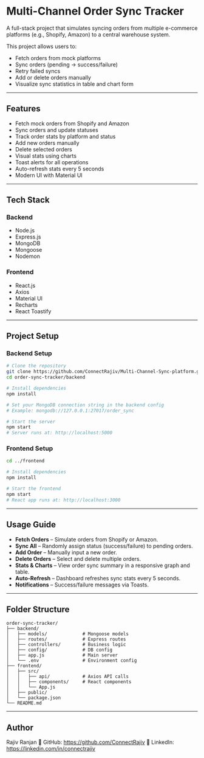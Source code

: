 # Multi-Channel Order Sync Tracker

A full-stack project that simulates syncing orders from multiple e-commerce platforms (e.g., Shopify, Amazon) to a central warehouse system.

This project allows users to:

- Fetch orders from mock platforms
- Sync orders (pending → success/failure)
- Retry failed syncs
- Add or delete orders manually
- Visualize sync statistics in table and chart form

---

## Features

- Fetch mock orders from Shopify and Amazon
- Sync orders and update statuses
- Track order stats by platform and status
- Add new orders manually
- Delete selected orders
- Visual stats using charts
- Toast alerts for all operations
- Auto-refresh stats every 5 seconds
- Modern UI with Material UI

---

## Tech Stack

### Backend

- Node.js
- Express.js
- MongoDB
- Mongoose
- Nodemon

### Frontend

- React.js
- Axios
- Material UI
- Recharts
- React Toastify

---

## Project Setup

### Backend Setup

```bash
# Clone the repository
git clone https://github.com/ConnectRajiv/Multi-Channel-Sync-platform.git
cd order-sync-tracker/backend

# Install dependencies
npm install

# Set your MongoDB connection string in the backend config
# Example: mongodb://127.0.0.1:27017/order_sync

# Start the server
npm start
# Server runs at: http://localhost:5000
```

### Frontend Setup

```bash
cd ../frontend

# Install dependencies
npm install

# Start the frontend
npm start
# React app runs at: http://localhost:3000
```

---

## Usage Guide

- **Fetch Orders** – Simulate orders from Shopify or Amazon.
- **Sync All** – Randomly assign status (success/failure) to pending orders.
- **Add Order** – Manually input a new order.
- **Delete Orders** – Select and delete multiple orders.
- **Stats & Charts** – View order sync summary in a responsive graph and table.
- **Auto-Refresh** – Dashboard refreshes sync stats every 5 seconds.
- **Notifications** – Success/failure messages via Toasts.

---

## Folder Structure

```
order-sync-tracker/
├── backend/
│   ├── models/             # Mongoose models
│   ├── routes/             # Express routes
│   ├── controllers/        # Business logic
│   ├── config/             # DB config
│   ├── app.js              # Main server
│   └── .env                # Environment config
├── frontend/
│   ├── src/
│   │   ├── api/            # Axios API calls
│   │   ├── components/     # React components
│   │   └── App.js
│   ├── public/
│   └── package.json
└── README.md
```

---

## Author
Rajiv Ranjan
🔗 GitHub: https://github.com/ConnectRajiv
🔗 LinkedIn: https://linkedin.com/in/connectrajiv
